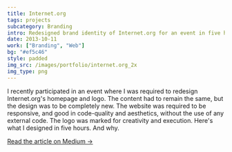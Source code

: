 ```yaml
---
title: Internet.org
tags: projects
subcategory: Branding
intro: Redesigned brand identity of Internet.org for an event in five hours. Made a trustworthy, user-centric brand.
date: 2013-10-11
work: ["Branding", "Web"]
bg: "#ef5c46"
style: padded
img_src: /images/portfolio/internet.org_2x
img_type: png
---
```


I recently participated in an event where I was required to redesign Internet.org's homepage and logo. The content had to remain the same, but the design was to be completely new. The website was required to be responsive, and good in code-quality and aesthetics, without the use of any external code. The logo was marked for creativity and execution. Here's what I designed in five hours. And why.

[Read the article on Medium &rarr;](https://medium.com/@anandchowdhary/internet-org-redesign-42faa1cf0af)

<div class="two-images">
	<div><img alt="" src="/images/projects/internetorg/1.jpg"></div>
	<div><img alt="" src="/images/projects/internetorg/2.jpg"></div>
</div>
<div class="two-images">
	<div><img alt="" src="/images/projects/internetorg/3.png"></div>
	<div><img alt="" src="/images/projects/internetorg/4.png"></div>
</div>